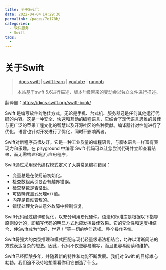 ```yaml
---
title: 关于Swift
date: 2022-04-04 14:29:30
permalink: /pages/7e178b/
categories: 
  - 软件服务
  - Swift
tags: 
  - 
---
```

# 关于Swift

> ​	[docs swift](https://docs.swift.org/swift-book/) | [swift learn](https://www.hackingwithswift.com/videos) | [youtube](https://www.youtube.com/channel/UCmJi5RdDLgzvkl3Ly0DRMlQ) | [runoob](https://www.runoob.com/swift/swift-tutorial.html)
>
> 本站基于swift 5.6进行描述，版本升级带来的变动会以独立文件进行描述。

翻译自：https://docs.swift.org/swift-book/

Swift 是编写软件的绝佳方式，无论是手机、台式机、服务器还是任何其他运行代码的内容。这是一种安全、快速和互动的编程语言，它结合了现代语言思维的最佳与更广泛的苹果工程文化的智慧以及开源社区的各种贡献。编译器针对性能进行了优化，语言也针对开发进行了优化，同时不影响两者。

Swift对新程序员很友好。它是一种工业质量的编程语言，与脚本语言一样富有表现力和乐趣。在 playground 中编写 Swift 代码可以让您尝试代码并立即查看结果，而无需构建和运行应用程序。

Swift通过采用现代编程模式定义了大类常见编程错误：

- 变量总是在使用前初始化。
- 检查数组索引是否有越界错误。
- 检查整数是否溢出。
- 可选确保显式处理`nil`值。
- 内存是自动管理的。
- 错误处理允许从意外故障中控制恢复。

Swift代码经过编译和优化，以充分利用现代硬件。语法和标准库是根据以下指导原则设计的，即编写代码的明显方式也应发挥最佳效果。它的安全性和速度相结合，使Swift成为“你好，世界！”等一切的绝佳选择。整个操作系统。

Swift将强大的类型推理和模式匹配与现代轻量级语法相结合，允许以清晰简洁的方式表达复杂的想法。因此，代码不仅更容易编写，而且更容易阅读和维护。

Swift已经酝酿多年，并随着新的特性和功能不断发展。我们对 Swift 的目标雄心勃勃。我们迫不及待地想看看你用它创造了什么。